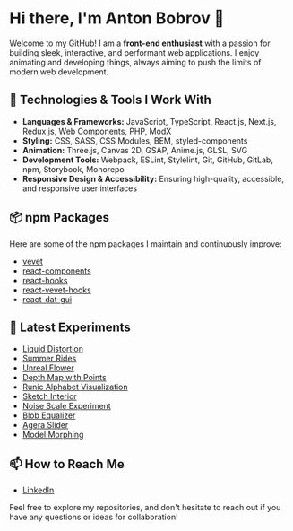 # Hi there, I'm Anton Bobrov 👋

Welcome to my GitHub! I am a **front-end enthusiast** with a passion for building sleek, interactive, and performant web applications. I enjoy animating and developing things, always aiming to push the limits of modern web development.

## 🔧 Technologies & Tools I Work With
- **Languages & Frameworks:** JavaScript, TypeScript, React.js, Next.js, Redux.js, Web Components, PHP, ModX
- **Styling:** CSS, SASS, CSS Modules, BEM, styled-components
- **Animation:** Three.js, Canvas 2D, GSAP, Anime.js, GLSL, SVG
- **Development Tools:** Webpack, ESLint, Stylelint, Git, GitHub, GitLab, npm, Storybook, Monorepo
- **Responsive Design & Accessibility:** Ensuring high-quality, accessible, and responsive user interfaces

## 📦 npm Packages
Here are some of the npm packages I maintain and continuously improve:
- [vevet](https://www.npmjs.com/package/vevet)
- [react-components](https://www.npmjs.com/package/@anton.bobrov/react-components)
- [react-hooks](https://www.npmjs.com/package/@anton.bobrov/react-hooks)
- [react-vevet-hooks](https://www.npmjs.com/package/@anton.bobrov/react-vevet-hooks)
- [react-dat-gui](https://www.npmjs.com/package/@anton.bobrov/react-dat-gui)

## 🎨 Latest Experiments
- [Liquid Distortion](https://antonbobrov.github.io/threejs-fluid-distortion-1/)
- [Summer Rides](https://antonbobrov.github.io/threejs-summer-rides/)
- [Unreal Flower](https://antonbobrov.github.io/threejs-unreal-flower/)
- [Depth Map with Points](https://antonbobrov.github.io/threejs-depth-points-image/)
- [Runic Alphabet Visualization](https://antonbobrov.github.io/threejs-runic-alphabet/)
- [Sketch Interior](https://antonbobrov.github.io/threejs-sketch-interior/)
- [Noise Scale Experiment](https://antonbobrov.github.io/threjs-portoflio-noise-scale-experiment/)
- [Blob Equalizer](https://antonbobrov.github.io/threejs-blob-equalizer/)
- [Agera Slider](https://antonbobrov.github.io/threejs-noise-agera-slider/)
- [Model Morphing](https://antonbobrov.github.io/threejs-model-morph/)


## 📫 How to Reach Me
- [LinkedIn](https://www.linkedin.com/in/anthony-bobrov)

Feel free to explore my repositories, and don't hesitate to reach out if you have any questions or ideas for collaboration!
